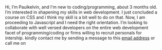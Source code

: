<p>Hi, I’m Paulkelvin, and I'm new to coding/programming</h1>, about 3 months old.
I’m interested in shapening my skills in web development.
I just concluded a course on CSS and i think my skill is a bit well to do on that. Now, I am proceeding to Javascript and I need the right orientation.
I’m looking to collaborate with well versed developers on the entire web development facet of programming/coding or firms willing to recruit personals for intership.
kindly contact me by sending a message to this <a href="mailto:ibukunadesanya0@gmail.com">email address</a> or call me on <a href="Tel:+2348169826503>this number<a>, thanks</p>
<!---
Paulkelvin/Paulkelvin is a ✨ special ✨ repository because its `README.md` (this file) appears on your GitHub profile.
You can click the Preview link to take a look at your changes.
--->
